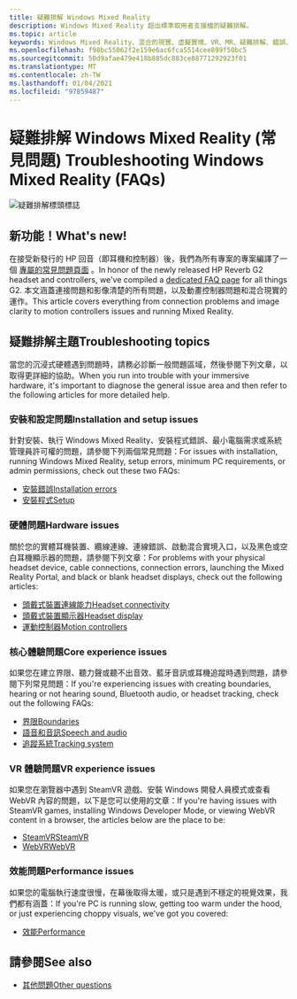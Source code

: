 ```yaml
---
title: 疑難排解 Windows Mixed Reality
description: Windows Mixed Reality 超出標準取用者支援檔的疑難排解。
ms.topic: article
keywords: Windows Mixed Reality、混合的現實、虛擬實境、VR、MR、疑難排解、錯誤、協助、支援
ms.openlocfilehash: f98bc55062f2e159e6ac6fca5514cee899f50bc5
ms.sourcegitcommit: 50d9afae479e418b885dc883ce88771292923f01
ms.translationtype: MT
ms.contentlocale: zh-TW
ms.lasthandoff: 01/04/2021
ms.locfileid: "97859487"
---
```

# <a name="troubleshooting-windows-mixed-reality-faqs"></a><span data-ttu-id="72da8-104">疑難排解 Windows Mixed Reality (常見問題) </span><span class="sxs-lookup"><span data-stu-id="72da8-104">Troubleshooting Windows Mixed Reality (FAQs)</span></span>

![疑難排解標頭標誌](images/1050px-Mixedrealityportal.png)

## <a name="whats-new"></a><span data-ttu-id="72da8-106">新功能！</span><span class="sxs-lookup"><span data-stu-id="72da8-106">What's new!</span></span>

<span data-ttu-id="72da8-107">在接受新發行的 HP 回音（即耳機和控制器）後，我們為所有專案的專案編譯了一個 [專屬的常見問題頁面](reverbG2-faq.md) 。</span><span class="sxs-lookup"><span data-stu-id="72da8-107">In honor of the newly released HP Reverb G2 headset and controllers, we've compiled a [dedicated FAQ page](reverbG2-faq.md) for all things G2.</span></span> <span data-ttu-id="72da8-108">本文涵蓋連接問題和影像清楚的所有問題，以及動畫控制器問題和混合現實的運作。</span><span class="sxs-lookup"><span data-stu-id="72da8-108">This article covers everything from connection problems and image clarity to motion controllers issues and running Mixed Reality.</span></span>

## <a name="troubleshooting-topics"></a><span data-ttu-id="72da8-109">疑難排解主題</span><span class="sxs-lookup"><span data-stu-id="72da8-109">Troubleshooting topics</span></span>

<span data-ttu-id="72da8-110">當您的沉浸式硬體遇到問題時，請務必診斷一般問題區域，然後參閱下列文章，以取得更詳細的協助。</span><span class="sxs-lookup"><span data-stu-id="72da8-110">When you run into trouble with your immersive hardware, it's important to diagnose the general issue area and then refer to the following articles for more detailed help.</span></span> 

### <a name="installation-and-setup-issues"></a><span data-ttu-id="72da8-111">安裝和設定問題</span><span class="sxs-lookup"><span data-stu-id="72da8-111">Installation and setup issues</span></span>

<span data-ttu-id="72da8-112">針對安裝、執行 Windows Mixed Reality、安裝程式錯誤、最小電腦需求或系統管理員許可權的問題，請參閱下列兩個常見問題：</span><span class="sxs-lookup"><span data-stu-id="72da8-112">For issues with installation, running Windows Mixed Reality, setup errors, minimum PC requirements, or admin permissions, check out these two FAQs:</span></span>

- [<span data-ttu-id="72da8-113">安裝錯誤</span><span class="sxs-lookup"><span data-stu-id="72da8-113">Installation errors</span></span>](installation_errors.md)
- [<span data-ttu-id="72da8-114">安裝程式</span><span class="sxs-lookup"><span data-stu-id="72da8-114">Setup</span></span>](wmr-setup-faq.md)

### <a name="hardware-issues"></a><span data-ttu-id="72da8-115">硬體問題</span><span class="sxs-lookup"><span data-stu-id="72da8-115">Hardware issues</span></span>

<span data-ttu-id="72da8-116">關於您的實體耳機裝置、纜線連線、連線錯誤、啟動混合實境入口，以及黑色或空白耳機顯示器的問題，請參閱下列文章：</span><span class="sxs-lookup"><span data-stu-id="72da8-116">For problems with your physical headset device, cable connections, connection errors, launching the Mixed Reality Portal, and black or blank headset displays, check out the following articles:</span></span>

- [<span data-ttu-id="72da8-117">頭戴式裝置連線能力</span><span class="sxs-lookup"><span data-stu-id="72da8-117">Headset connectivity</span></span>](headset-connectivity.md)
- [<span data-ttu-id="72da8-118">頭戴式裝置顯示器</span><span class="sxs-lookup"><span data-stu-id="72da8-118">Headset display</span></span>](headset-display.md)
- [<span data-ttu-id="72da8-119">運動控制器</span><span class="sxs-lookup"><span data-stu-id="72da8-119">Motion controllers</span></span>](motion-controller-problems.md)

### <a name="core-experience-issues"></a><span data-ttu-id="72da8-120">核心體驗問題</span><span class="sxs-lookup"><span data-stu-id="72da8-120">Core experience issues</span></span>

<span data-ttu-id="72da8-121">如果您在建立界限、聽力聲或聽不出音效、藍牙音訊或耳機追蹤時遇到問題，請參閱下列常見問題：</span><span class="sxs-lookup"><span data-stu-id="72da8-121">If you're experiencing issues with creating boundaries, hearing or not hearing sound, Bluetooth audio, or headset tracking, check out the following FAQs:</span></span>

- [<span data-ttu-id="72da8-122">界限</span><span class="sxs-lookup"><span data-stu-id="72da8-122">Boundaries</span></span>](boundary-questions.md)
- [<span data-ttu-id="72da8-123">語音和音訊</span><span class="sxs-lookup"><span data-stu-id="72da8-123">Speech and audio</span></span>](speech-and-audio.md)
- [<span data-ttu-id="72da8-124">追蹤系統</span><span class="sxs-lookup"><span data-stu-id="72da8-124">Tracking system</span></span>](tracking.md)

### <a name="vr-experience-issues"></a><span data-ttu-id="72da8-125">VR 體驗問題</span><span class="sxs-lookup"><span data-stu-id="72da8-125">VR experience issues</span></span>

<span data-ttu-id="72da8-126">如果您在瀏覽器中遇到 SteamVR 遊戲、安裝 Windows 開發人員模式或查看 WebVR 內容的問題，以下是您可以使用的文章：</span><span class="sxs-lookup"><span data-stu-id="72da8-126">If you're having issues with SteamVR games, installing Windows Developer Mode, or viewing WebVR content in a browser, the articles below are the place to be:</span></span>

- [<span data-ttu-id="72da8-127">SteamVR</span><span class="sxs-lookup"><span data-stu-id="72da8-127">SteamVR</span></span>](steamvr-questions.md)
- [<span data-ttu-id="72da8-128">WebVR</span><span class="sxs-lookup"><span data-stu-id="72da8-128">WebVR</span></span>](webvr-questions.md)

### <a name="performance-issues"></a><span data-ttu-id="72da8-129">效能問題</span><span class="sxs-lookup"><span data-stu-id="72da8-129">Performance issues</span></span> 

<span data-ttu-id="72da8-130">如果您的電腦執行速度很慢，在幕後取得太暖，或只是遇到不穩定的視覺效果，我們都有涵蓋：</span><span class="sxs-lookup"><span data-stu-id="72da8-130">If you're PC is running slow, getting too warm under the hood, or just experiencing choppy visuals, we've got you covered:</span></span>

- [<span data-ttu-id="72da8-131">效能</span><span class="sxs-lookup"><span data-stu-id="72da8-131">Performance</span></span>](performance-questions.md)

## <a name="see-also"></a><span data-ttu-id="72da8-132">請參閱</span><span class="sxs-lookup"><span data-stu-id="72da8-132">See also</span></span>
- [<span data-ttu-id="72da8-133">其他問題</span><span class="sxs-lookup"><span data-stu-id="72da8-133">Other questions</span></span>](other-questions.md)
